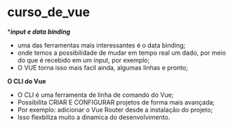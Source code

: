 # curso_de_vue


****input e data binding***
- uma das ferramentas mais interessantes é o data binding;
- onde temos a possibilidade de mudar em tempo real um dado, por meio 
do que é recebido em um input, por exemplo;
- O VUE torna isso mais facil ainda, algumas linhas e pronto;

****O CLI do Vue****

- O CLI é uma ferramenta de linha de comando do Vue;
- Possibilita CRIAR E CONFIGURAR projetos de forma mais avançada;
- Por exemplo: adicionar o Vue Router desde a instalação do projeto;
- Isso flexbiliza muito a dinamica do desenvolvimento.